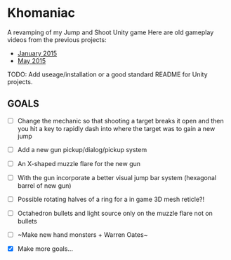 # Khomaniac

A revamping of my Jump and Shoot Unity game
Here are old gameplay videos from the previous projects: 
* [January 2015](https://youtu.be/hmyeGGlsQhs)
* [May 2015](https://youtu.be/VRhT5tukZp4)

TODO: Add useage/installation or a good standard README for Unity projects.

## GOALS

* [ ] Change the mechanic so that shooting a target breaks it open and then you hit a key to rapidly dash into where the target was to gain a new jump
* [ ] Add a new gun pickup/dialog/pickup system
* [ ] An X-shaped muzzle flare for the new gun
* [ ] With the gun incorporate a better visual jump bar system (hexagonal barrel of new gun)
* [ ] Possible rotating halves of a ring for a in game 3D mesh reticle?!
* [ ] Octahedron bullets and light source only on the muzzle flare not on bullets
* [ ] ~Make new hand monsters + Warren Oates~
* [x] Make more goals...

